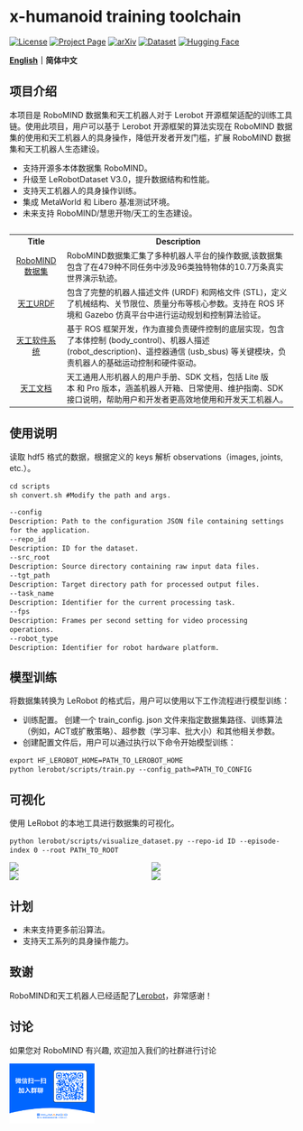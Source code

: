 # x-humanoid training toolchain

[![License](https://img.shields.io/badge/License-Apache_2.0-yellow.svg)](https://opensource.org/licenses/Apache-2.0)
[![Project Page](https://img.shields.io/badge/Project%20Page-RoboMIND-blue.svg)](https://x-humanoid-robomind.github.io/)
[![arXiv](https://badgen.net/badge/icon/arXiv?icon=awesome&label&color=red&style=flat-square)](https://arxiv.org/abs/2412.13877)
[![Dataset](https://img.shields.io/badge/Dataset-flopsera-000000.svg)](http://open.flopsera.com/flopsera-open/data-details/RoboMIND)
[![Hugging Face](https://img.shields.io/badge/Hugging_Face-RoboMIND-000000.svg)](https://huggingface.co/datasets/x-humanoid-robomind/RoboMIND)

**[English](./README.md)｜简体中文**

## 项目介绍
本项目是 RoboMIND 数据集和天工机器人对于 Lerobot 开源框架适配的训练工具链。使用此项目，用户可以基于 Lerobot 开源框架的算法实现在 RoboMIND 数据集的使用和天工机器人的具身操作，降低开发者开发门槛，扩展 RoboMIND 数据集和天工机器人生态建设。

- 支持开源多本体数据集 RoboMIND。
- 升级至 LeRobotDataset V3.0，提升数据结构和性能。
- 支持天工机器人的具身操作训练。
- 集成 MetaWorld 和 Libero 基准测试环境。
- 未来支持 RoboMIND/慧思开物/天工的生态建设。

<table><tbody>

<table class="table table-striped table-bordered table-vcenter"/>
    <tbody>
    <tr><th> Title </th> <th>Description</th>
    <tr>
       <td align="center" > <a href="https://github.com/x-humanoid-robomind/x-humanoid-robomind.github.io">RoboMIND数据集</a></td>
        <td>  RoboMIND数据集汇集了多种机器人平台的操作数据,该数据集包含了在479种不同任务中涉及96类独特物体的10.7万条真实世界演示轨迹。
<br></a></td>
     <tr>
         <td align="center" > <a href="https://github.com/x-humanoid-robomind/TienKung_URDF">天工URDF</a></td>
        <td> 包含了完整的机器人描述文件 (URDF) 和网格文件 (STL)，定义了机械结构、关节限位、质量分布等核心参数。支持在 ROS 环境和 Gazebo 仿真平台中进行运动规划和控制算法验证。<br></a></td>
    </tr>
     <tr>
          <td align="center" > <a href="https://github.com/x-humanoid-robomind/TienKung_ROS">天工软件系统</a></td>
        <td>基于 ROS 框架开发，作为直接负责硬件控制的底层实现，包含了本体控制 (body_control)、机器人描述 (robot_description)、遥控器通信 (usb_sbus) 等关键模块，负责机器人的基础运动控制和硬件驱动。<br></a></td>
    </tr>
    <tr>
          <td align="center" > <a href="https://github.com/x-humanoid-robomind/TienKung_Docs">天工文档</a></td>
        <td> 天工通用人形机器人的用户手册、SDK 文档，包括 Lite 版本 和 Pro 版本，涵盖机器人开箱、日常使用、维护指南、SDK 接口说明，帮助用户和开发者更高效地使用和开发天工机器人。<br></a></td>
    </tr>
    </tr>
    </tbody>
</table>

## 使用说明
读取 hdf5 格式的数据，根据定义的 keys 解析 observations（images, joints, etc.）。

```
cd scripts
sh convert.sh #Modify the path and args. 

```

```
--config
Description: Path to the configuration JSON file containing settings for the application.
--repo_id
Description: ID for the dataset.
--src_root
Description: Source directory containing raw input data files.
--tgt_path
Description: Target directory path for processed output files.
--task_name
Description: Identifier for the current processing task.
--fps
Description: Frames per second setting for video processing operations.
--robot_type
Description: Identifier for robot hardware platform.

```

## 模型训练
将数据集转换为 LeRobot 的格式后，用户可以使用以下工作流程进行模型训练：
- 训练配置。
创建一个 train_config. json 文件来指定数据集路径、训练算法（例如，ACT或扩散策略）、超参数（学习率、批大小）和其他相关参数。
- 创建配置文件后，用户可以通过执行以下命令开始模型训练：

```
export HF_LEROBOT_HOME=PATH_TO_LEROBOT_HOME
python lerobot/scripts/train.py --config_path=PATH_TO_CONFIG

```

## 可视化

使用 LeRobot 的本地工具进行数据集的可视化。

```
python lerobot/scripts/visualize_dataset.py --repo-id ID --episode-index 0 --root PATH_TO_ROOT

```

<div style="display: flex;">
  <img src="./static/demo1.gif" width="300">
  <img src="./static/demo2.gif" width="300">
</div>
</div>

<div style="display: flex;">
  <img src="./static/demo3.gif" width="300">
  <img src="./static/demo4.gif" width="300">
</div>
</div>

## 计划
- 未来支持更多前沿算法。
- 支持天工系列的具身操作能力。

## 致谢
RoboMIND和天工机器人已经适配了[Lerobot](https://github.com/huggingface/lerobot)，非常感谢！

##  讨论
如果您对 RoboMIND 有兴趣, 欢迎加入我们的社群进行讨论

<img src="./static/qrcode.png" border=0 width=30%>